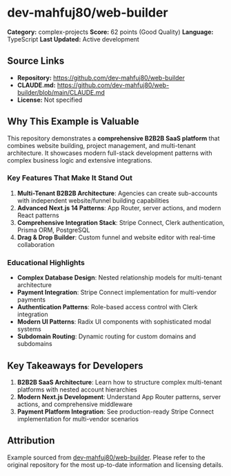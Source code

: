 # dev-mahfuj80/web-builder

**Category:** complex-projects
**Score:** 62 points (Good Quality)
**Language:** TypeScript
**Last Updated:** Active development

## Source Links

- **Repository:** https://github.com/dev-mahfuj80/web-builder
- **CLAUDE.md:** https://github.com/dev-mahfuj80/web-builder/blob/main/CLAUDE.md
- **License:** Not specified

## Why This Example is Valuable

This repository demonstrates a **comprehensive B2B2B SaaS platform** that combines website building, project management, and multi-tenant architecture. It showcases modern full-stack development patterns with complex business logic and extensive integrations.

### Key Features That Make It Stand Out

1. **Multi-Tenant B2B2B Architecture**: Agencies can create sub-accounts with independent website/funnel building capabilities
2. **Advanced Next.js 14 Patterns**: App Router, server actions, and modern React patterns
3. **Comprehensive Integration Stack**: Stripe Connect, Clerk authentication, Prisma ORM, PostgreSQL
4. **Drag & Drop Builder**: Custom funnel and website editor with real-time collaboration

### Educational Highlights

- **Complex Database Design**: Nested relationship models for multi-tenant architecture
- **Payment Integration**: Stripe Connect implementation for multi-vendor payments
- **Authentication Patterns**: Role-based access control with Clerk integration
- **Modern UI Patterns**: Radix UI components with sophisticated modal systems
- **Subdomain Routing**: Dynamic routing for custom domains and subdomains

## Key Takeaways for Developers

1. **B2B2B SaaS Architecture**: Learn how to structure complex multi-tenant platforms with nested account hierarchies
2. **Modern Next.js Development**: Understand App Router patterns, server actions, and comprehensive middleware
3. **Payment Platform Integration**: See production-ready Stripe Connect implementation for multi-vendor scenarios

## Attribution

Example sourced from [dev-mahfuj80/web-builder](https://github.com/dev-mahfuj80/web-builder). Please refer to the original repository for the most up-to-date information and licensing details.
